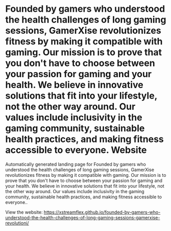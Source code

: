 # Founded by gamers who understood the health challenges of long gaming sessions, GamerXise revolutionizes fitness by making it compatible with gaming. Our mission is to prove that you don't have to choose between your passion for gaming and your health. We believe in innovative solutions that fit into your lifestyle, not the other way around. Our values include inclusivity in the gaming community, sustainable health practices, and making fitness accessible to everyone. Website

Automatically generated landing page for Founded by gamers who understood the health challenges of long gaming sessions, GamerXise revolutionizes fitness by making it compatible with gaming. Our mission is to prove that you don't have to choose between your passion for gaming and your health. We believe in innovative solutions that fit into your lifestyle, not the other way around. Our values include inclusivity in the gaming community, sustainable health practices, and making fitness accessible to everyone..

View the website: https://xstreamflex.github.io/founded-by-gamers-who-understood-the-health-challenges-of-long-gaming-sessions-gamerxise-revolutioni/